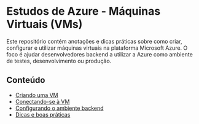# Estudos de Azure - Máquinas Virtuais (VMs)

Este repositório contém anotações e dicas práticas sobre como criar, configurar e utilizar máquinas virtuais na plataforma Microsoft Azure. O foco é ajudar desenvolvedores backend a utilizar a Azure como ambiente de testes, desenvolvimento ou produção.

## Conteúdo
- [Criando uma VM](01-criando-vm.md)
- [Conectando-se à VM](02-conectando-vm.md)
- [Configurando o ambiente backend](03-configurando-ambiente-backend.md)
- [Dicas e boas práticas](04-dicas-gerais.md)

